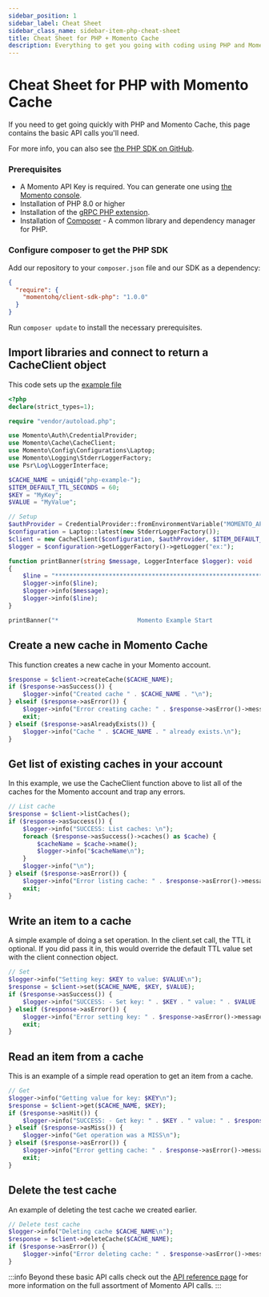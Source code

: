 ```yaml
---
sidebar_position: 1
sidebar_label: Cheat Sheet
sidebar_class_name: sidebar-item-php-cheat-sheet
title: Cheat Sheet for PHP + Momento Cache
description: Everything to get you going with coding using PHP and Momento Cache
---
```


# Cheat Sheet for PHP with Momento Cache
If you need to get going quickly with PHP and Momento Cache, this page contains the basic API calls you'll need.

For more info, you can also see [the PHP SDK on GitHub](https://github.com/momentohq/client-sdk-php).

### Prerequisites
* A Momento API Key is required. You can generate one using [the Momento console](https://console.gomomento.com/).
* Installation of PHP 8.0 or higher
* Installation of the [gRPC PHP extension](https://github.com/grpc/grpc/blob/v1.46.3/src/php/README.md).
* Installation of [Composer](https://getcomposer.org/doc/00-intro.md)  - A common library and dependency manager for PHP.

### Configure composer to get the PHP SDK

Add our repository to your `composer.json` file and our SDK as a dependency:

```json
{
  "require": {
    "momentohq/client-sdk-php": "1.0.0"
  }
}
```

Run `composer update` to install the necessary prerequisites.

## Import libraries and connect to return a CacheClient object
This code sets up the [example file](https://github.com/momentohq/client-sdk-php/blob/main/examples/example.php)  

```php
<?php
declare(strict_types=1);

require "vendor/autoload.php";

use Momento\Auth\CredentialProvider;
use Momento\Cache\CacheClient;
use Momento\Config\Configurations\Laptop;
use Momento\Logging\StderrLoggerFactory;
use Psr\Log\LoggerInterface;

$CACHE_NAME = uniqid("php-example-");
$ITEM_DEFAULT_TTL_SECONDS = 60;
$KEY = "MyKey";
$VALUE = "MyValue";

// Setup
$authProvider = CredentialProvider::fromEnvironmentVariable("MOMENTO_API_KEY");
$configuration = Laptop::latest(new StderrLoggerFactory());
$client = new CacheClient($configuration, $authProvider, $ITEM_DEFAULT_TTL_SECONDS);
$logger = $configuration->getLoggerFactory()->getLogger("ex:");

function printBanner(string $message, LoggerInterface $logger): void
{
    $line = "******************************************************************";
    $logger->info($line);
    $logger->info($message);
    $logger->info($line);
}

printBanner("*                      Momento Example Start                     *", $logger);
```

## Create a new cache in Momento Cache
This function creates a new cache in your Momento account.

```php
$response = $client->createCache($CACHE_NAME);
if ($response->asSuccess()) {
    $logger->info("Created cache " . $CACHE_NAME . "\n");
} elseif ($response->asError()) {
    $logger->info("Error creating cache: " . $response->asError()->message() . "\n");
    exit;
} elseif ($response->asAlreadyExists()) {
    $logger->info("Cache " . $CACHE_NAME . " already exists.\n");
}
```

## Get list of existing caches in your account
In this example, we use the CacheClient function above to list all of the caches for the Momento account and trap any errors.

```php
// List cache
$response = $client->listCaches();
if ($response->asSuccess()) {
    $logger->info("SUCCESS: List caches: \n");
    foreach ($response->asSuccess()->caches() as $cache) {
        $cacheName = $cache->name();
        $logger->info("$cacheName\n");
    }
    $logger->info("\n");
} elseif ($response->asError()) {
    $logger->info("Error listing cache: " . $response->asError()->message() . "\n");
    exit;
}
```

## Write an item to a cache
A simple example of doing a set operation. In the client.set call, the TTL it optional. If you did pass it in, this would override the default TTL value set with the client connection object.

```php
// Set
$logger->info("Setting key: $KEY to value: $VALUE\n");
$response = $client->set($CACHE_NAME, $KEY, $VALUE);
if ($response->asSuccess()) {
    $logger->info("SUCCESS: - Set key: " . $KEY . " value: " . $VALUE . " cache: " . $CACHE_NAME . "\n");
} elseif ($response->asError()) {
    $logger->info("Error setting key: " . $response->asError()->message() . "\n");
    exit;
}
```

## Read an item from a cache
This is an example of a simple read operation to get an item from a cache.
```php
// Get
$logger->info("Getting value for key: $KEY\n");
$response = $client->get($CACHE_NAME, $KEY);
if ($response->asHit()) {
    $logger->info("SUCCESS: - Get key: " . $KEY . " value: " . $response->asHit()->valueString() . " cache: " . $CACHE_NAME . "\n");
} elseif ($response->asMiss()) {
    $logger->info("Get operation was a MISS\n");
} elseif ($response->asError()) {
    $logger->info("Error getting cache: " . $response->asError()->message() . "\n");
    exit;
}
```

## Delete the test cache
An example of deleting the test cache we created earlier.

```php
// Delete test cache
$logger->info("Deleting cache $CACHE_NAME\n");
$response = $client->deleteCache($CACHE_NAME);
if ($response->asError()) {
    $logger->info("Error deleting cache: " . $response->asError()->message() . "\n");
}
```

:::info
Beyond these basic API calls check out the [API reference page](./../../api-reference/index.mdx) for more information on the full assortment of Momento API calls.
:::
